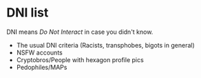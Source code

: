 # DNI list

DNI means *Do Not Interact* in case you didn't know.

* The usual DNI criteria (Racists, transphobes, bigots in general)
* NSFW accounts
* Cryptobros/People with hexagon profile pics
* Pedophiles/MAPs
